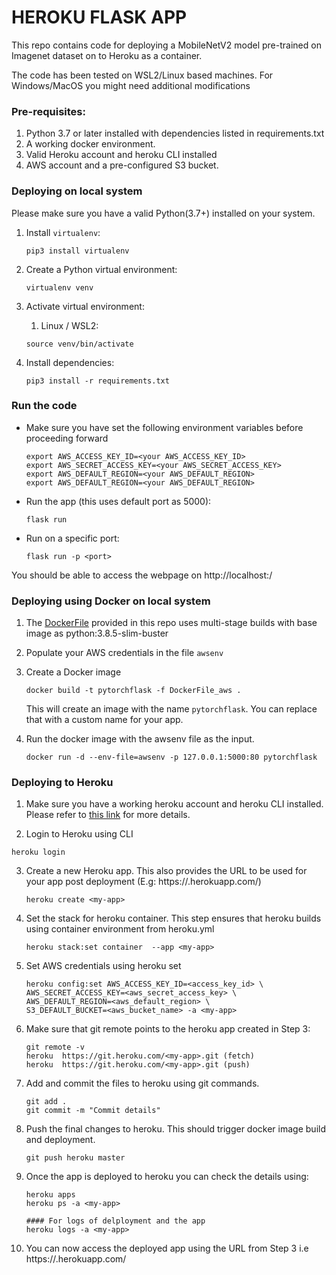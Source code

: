 # HEROKU FLASK APP

This repo contains code for deploying a MobileNetV2 model pre-trained on Imagenet dataset on to Heroku as a container.

The code has been tested on WSL2/Linux based machines. For Windows/MacOS you might need additional modifications

### Pre-requisites:

1. Python 3.7 or later installed with dependencies listed in requirements.txt
2. A working docker environment.
3. Valid Heroku account and heroku CLI installed
4. AWS account and a pre-configured S3 bucket.

### Deploying on local system

 Please make sure you have a valid Python(3.7+) installed on your system.

1. Install `virtualenv`:

   ```
   pip3 install virtualenv
   ```

2. Create a Python virtual environment:

   ```
   virtualenv venv
   ```

3. Activate virtual environment:

   1. Linux / WSL2:

   ```
   source venv/bin/activate
   ```

4. Install dependencies:

   ```
   pip3 install -r requirements.txt
   ```

### Run the code

- Make sure you have set the following environment variables before proceeding forward

  ``` 
  export AWS_ACCESS_KEY_ID=<your AWS_ACCESS_KEY_ID>
  export AWS_SECRET_ACCESS_KEY=<your AWS_SECRET_ACCESS_KEY>
  export AWS_DEFAULT_REGION=<your AWS_DEFAULT_REGION>
  export AWS_DEFAULT_REGION=<your AWS_DEFAULT_REGION>
  ```

  

- Run the app (this uses default port as 5000):

  ```
  flask run
  ```

- Run on a specific port:

  ```
  flask run -p <port>
  ```

You should be able to access the webpage on http://localhost:<port>/

### Deploying using Docker on local system

1. The [DockerFile](https://github.com/rajy4683/MLOPs/blob/master/heroku-flask-app/Dockerfile) provided in this repo uses multi-stage builds with base image as python:3.8.5-slim-buster

2. Populate your AWS credentials in the file ``awsenv``

3. Create a Docker image

   ```
   docker build -t pytorchflask -f DockerFile_aws .
   ```

   This will create an image with the name `pytorchflask`. You can replace that with a custom name for your app.

4. Run the docker image with the awsenv file as the input.

   ```
   docker run -d --env-file=awsenv -p 127.0.0.1:5000:80 pytorchflask
   ```

### Deploying to Heroku

1. Make sure you have a working heroku account and heroku CLI installed. Please refer to [this link](https://devcenter.heroku.com/articles/heroku-cli) for more details.

2.  Login to Heroku using CLI

   ``` 
   heroku login
   ```

   

3. Create a new Heroku app. This also provides the URL to be used for your app post deployment (E.g: https://<my-app>.herokuapp.com/)

   ```
   heroku create <my-app>
   ```

   

4. Set the stack for heroku container. This step ensures that heroku builds using container environment from heroku.yml

   ```  
   heroku stack:set container  --app <my-app>
   ```

   

5. Set AWS credentials using heroku set

   ```
   heroku config:set AWS_ACCESS_KEY_ID=<access_key_id> \
   AWS_SECRET_ACCESS_KEY=<aws_secret_access_key> \
   AWS_DEFAULT_REGION=<aws_default_region> \
   S3_DEFAULT_BUCKET=<aws_bucket_name> -a <my-app>
   ```

   

6. Make sure that git remote points to the heroku app created in Step 3:

   ``` 
   git remote -v
   heroku  https://git.heroku.com/<my-app>.git (fetch)
   heroku  https://git.heroku.com/<my-app>.git (push)
   ```

   

7. Add and commit the files to heroku using git commands. 

   ```
   git add .
   git commit -m "Commit details"
   ```

   

8. Push the final changes to heroku. This should trigger docker image build and deployment.

   ```
   git push heroku master
   ```

9. Once the app is deployed to heroku you can check the details using:

   ``` 
   heroku apps
   heroku ps -a <my-app>
   
   #### For logs of delployment and the app
   heroku logs -a <my-app>
   ```

   

10. You can now access the deployed app using the URL from Step 3 i.e https://<my-app>.herokuapp.com/

